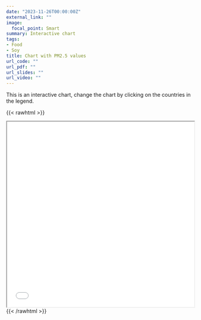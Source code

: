 ```yaml
---
date: "2023-11-26T00:00:00Z"
external_link: ""
image:
  focal_point: Smart
summary: Interactive chart
tags:
- Food
- Soy
title: Chart with PM2.5 values
url_code: ""
url_pdf: ""
url_slides: ""
url_video: ""
---
```


This is an interactive chart, change the chart by clicking on the countries in the legend.

{{< rawhtml >}}
<iframe src="featured.html" width="100%" height="500px"></iframe>
{{< /rawhtml >}}
